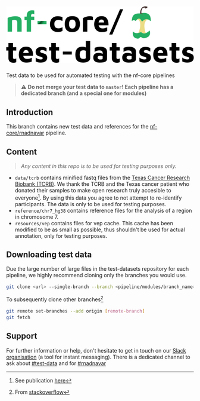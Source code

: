# ![nfcore/test-datasets](docs/images/test-datasets_logo.png)
Test data to be used for automated testing with the nf-core pipelines

> ⚠️ **Do not merge your test data to `master`! Each pipeline has a dedicated branch (and a special one for modules)**

## Introduction

This branch contains new test data and references for the 
[nf-core/rnadnavar](https://github.com/nf-core/rnadnavar) 
pipeline.

## Content

>*Any content in this repo is to be used for testing 
purposes only.*

- `data/tcrb` contains minified fastq files from the 
  [Texas Cancer Research Biobank (TCRB)](http://stegg.hgsc.bcm.edu/open.html). We thank the TCRB and the 
  Texas cancer patient who donated their samples to make 
  open research truly accesible to everyone[^1]. By using 
  this data you agree to not attempt to re-identify 
  participants. The data is only to be used for testing purposes.
- `reference/chr7_hg38` contains reference files for 
  the analysis of a region in chromosome 7.
- `resources/vep` contains files for vep cache. This 
  cache has been modified to be as small as possible, 
  thus shouldn't be used for actual annotation, only for 
  testing purposes.


## Downloading test data

Due the large number of large files in the test-datasets 
repository for each pipeline, we highly recommend cloning only the branches you would use.

```bash
git clone <url> --single-branch --branch <pipeline/modules/branch_name>
```

To subsequently clone other branches[^2]

```bash
git remote set-branches --add origin [remote-branch]
git fetch
```

## Support

For further information or help, don't hesitate to get 
in touch on our [Slack organisation](https://nf-co.re/join/slack) (a tool for instant messaging). There is 
a dedicated channel to ask about [#test-data](https://join.slack.com/share/enQtNjE3MDg2MDc3Mzc4Mi01MjBhNTdmYzYyNzEzZjExMGMxYTA1YWY4ZWVkMjc3YzI4ZmRiOTE2YWI5ZDYxYjU5OGU0NTMxMDZiNTg0MDZh) and for 
[#rnadnavar](https://join.slack.com/share/enQtNjE3MDg2MDc3Mzc4Mi01MjBhNTdmYzYyNzEzZjExMGMxYTA1YWY4ZWVkMjc3YzI4ZmRiOTE2YWI5ZDYxYjU5OGU0NTMxMDZiNTg0MDZh)

[^1]: See publication [here](https://www.nature.com/articles/sdata201610)
[^2]: From [stackoverflow](https://stackoverflow.com/a/60846265/11502856)
